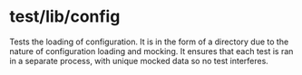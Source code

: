 # test/lib/config

Tests the loading of configuration. It is in the form of a directory due to the
nature of configuration loading and mocking. It ensures that each test is ran in
a separate process, with unique mocked data so no test interferes.
